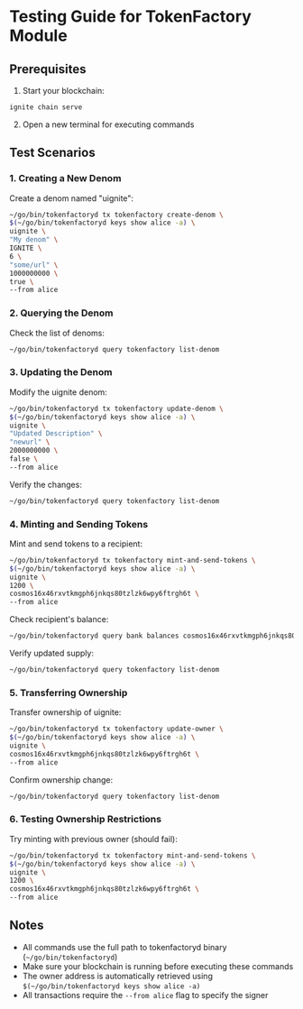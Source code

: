 # Testing Guide for TokenFactory Module

## Prerequisites
1. Start your blockchain:
```bash
ignite chain serve
```

2. Open a new terminal for executing commands

## Test Scenarios

### 1. Creating a New Denom

Create a denom named "uignite":
```bash
~/go/bin/tokenfactoryd tx tokenfactory create-denom \
$(~/go/bin/tokenfactoryd keys show alice -a) \
uignite \
"My denom" \
IGNITE \
6 \
"some/url" \
1000000000 \
true \
--from alice
```

### 2. Querying the Denom

Check the list of denoms:
```bash
~/go/bin/tokenfactoryd query tokenfactory list-denom
```

### 3. Updating the Denom

Modify the uignite denom:
```bash
~/go/bin/tokenfactoryd tx tokenfactory update-denom \
$(~/go/bin/tokenfactoryd keys show alice -a) \
uignite \
"Updated Description" \
"newurl" \
2000000000 \
false \
--from alice
```

Verify the changes:
```bash
~/go/bin/tokenfactoryd query tokenfactory list-denom
```

### 4. Minting and Sending Tokens

Mint and send tokens to a recipient:
```bash
~/go/bin/tokenfactoryd tx tokenfactory mint-and-send-tokens \
$(~/go/bin/tokenfactoryd keys show alice -a) \
uignite \
1200 \
cosmos16x46rxvtkmgph6jnkqs80tzlzk6wpy6ftrgh6t \
--from alice
```

Check recipient's balance:
```bash
~/go/bin/tokenfactoryd query bank balances cosmos16x46rxvtkmgph6jnkqs80tzlzk6wpy6ftrgh6t
```

Verify updated supply:
```bash
~/go/bin/tokenfactoryd query tokenfactory list-denom
```

### 5. Transferring Ownership

Transfer ownership of uignite:
```bash
~/go/bin/tokenfactoryd tx tokenfactory update-owner \
$(~/go/bin/tokenfactoryd keys show alice -a) \
uignite \
cosmos16x46rxvtkmgph6jnkqs80tzlzk6wpy6ftrgh6t \
--from alice
```

Confirm ownership change:
```bash
~/go/bin/tokenfactoryd query tokenfactory list-denom
```

### 6. Testing Ownership Restrictions

Try minting with previous owner (should fail):
```bash
~/go/bin/tokenfactoryd tx tokenfactory mint-and-send-tokens \
$(~/go/bin/tokenfactoryd keys show alice -a) \
uignite \
1200 \
cosmos16x46rxvtkmgph6jnkqs80tzlzk6wpy6ftrgh6t \
--from alice
```

## Notes
- All commands use the full path to tokenfactoryd binary (`~/go/bin/tokenfactoryd`)
- Make sure your blockchain is running before executing these commands
- The owner address is automatically retrieved using `$(~/go/bin/tokenfactoryd keys show alice -a)`
- All transactions require the `--from alice` flag to specify the signer
